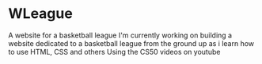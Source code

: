 # WLeague
A website for a basketball league
I'm currently working on building a website dedicated to a basketball league from the ground up as i learn how to use HTML, CSS and others
Using the CS50 videos on youtube
